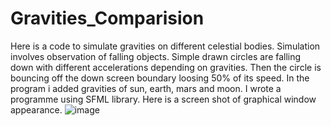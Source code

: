 # Gravities_Comparision

Here is a code to simulate gravities on different celestial bodies. Simulation involves observation of falling objects. Simple drawn circles are falling down with different accelerations depending on gravities. Then the circle is bouncing off the down screen boundary loosing 50% of its speed. In the program i added gravities of sun, earth, mars and moon. I wrote a programme using SFML library. Here is a screen shot of graphical window appearance.
![image](https://github.com/MaciejGd/Gravities_Comparision/assets/128997250/c78f00f2-3c82-4e7d-9639-70e9586ca626)
